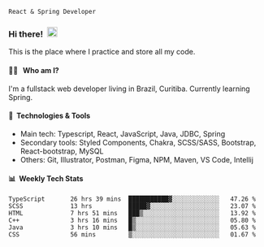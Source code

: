```text
React & Spring Developer
```
### Hi there!&nbsp;&nbsp;<img src="https://media.giphy.com/media/hvRJCLFzcasrR4ia7z/giphy.gif" width="20px">
This is the place where I practice and store all my code.

#### 👨‍💻 &nbsp;&nbsp;Who am I?
I'm a fullstack web developer living in Brazil, Curitiba. Currently learning Spring.

#### 🔧&nbsp;&nbsp;Technologies & Tools
- Main tech: Typescript, React, JavaScript, Java, JDBC, Spring </br>
- Secondary tools: Styled Components, Chakra, SCSS/SASS, Bootstrap, React-bootstrap, MySQL </br>
- Others: Git, Illustrator, Postman, Figma, NPM, Maven, VS Code, Intellij </br> 

#### 📊&nbsp;&nbsp;Weekly Tech Stats

<!--START_SECTION:waka-->

```text
TypeScript       26 hrs 39 mins  ███████████▓░░░░░░░░░░░░░   47.26 %
SCSS             13 hrs          █████▓░░░░░░░░░░░░░░░░░░░   23.07 %
HTML             7 hrs 51 mins   ███▒░░░░░░░░░░░░░░░░░░░░░   13.92 %
C++              3 hrs 16 mins   █▒░░░░░░░░░░░░░░░░░░░░░░░   05.80 %
Java             3 hrs 10 mins   █▒░░░░░░░░░░░░░░░░░░░░░░░   05.63 %
CSS              56 mins         ▒░░░░░░░░░░░░░░░░░░░░░░░░   01.67 %
```

<!--END_SECTION:waka-->

